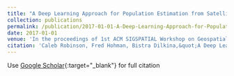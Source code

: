 ```yaml
---
title: "A Deep Learning Approach for Population Estimation from Satellite Imagery"
collection: publications
permalink: /publication/2017-01-01-A-Deep-Learning-Approach-for-Population-Estimation-from-Satellite-Imagery
date: 2017-01-01
venue: 'In the proceedings of 1st ACM SIGSPATIAL Workshop on Geospatial Humanities (GeoHumanities)'
citation: 'Caleb Robinson, Fred Hohman, Bistra Dilkina,&quot;A Deep Learning Approach for Population Estimation from Satellite Imagery.&quot; In the proceedings of 1st ACM SIGSPATIAL Workshop on Geospatial Humanities (GeoHumanities), 2017.'
---
```

Use [Google Scholar](https://scholar.google.com/scholar?q=A+Deep+Learning+Approach+for+Population+Estimation+from+Satellite+Imagery){:target="_blank"} for full citation